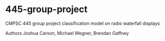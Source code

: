 # 445-group-project
CMPSC 445 group project classification model on radio waterfall displays

Authors Joshua Carson, Michael Wegner, Brendan Gaffney

